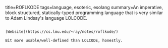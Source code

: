 title=ROFLKODE
tags=language, esoteric, esolang
summary=An imperative, block structured, statically-typed programming language that is very similar to Adam Lindsay's language LOLCODE.
~~~~~~

[Website](https://cs.lmu.edu/~ray/notes/roflkode/)

Bit more usable/well-defined than LOLCODE, honestly.
